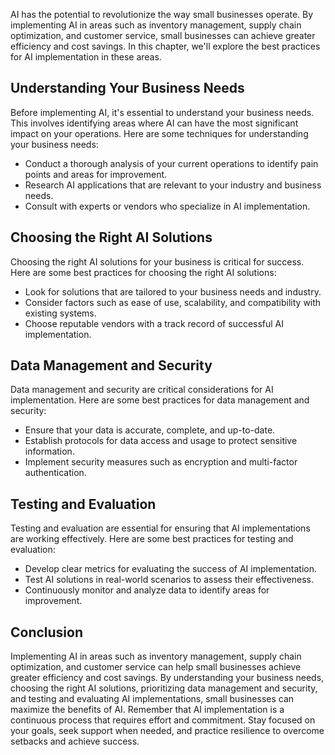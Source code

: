 

AI has the potential to revolutionize the way small businesses operate. By implementing AI in areas such as inventory management, supply chain optimization, and customer service, small businesses can achieve greater efficiency and cost savings. In this chapter, we'll explore the best practices for AI implementation in these areas.

Understanding Your Business Needs
---------------------------------

Before implementing AI, it's essential to understand your business needs. This involves identifying areas where AI can have the most significant impact on your operations. Here are some techniques for understanding your business needs:

* Conduct a thorough analysis of your current operations to identify pain points and areas for improvement.
* Research AI applications that are relevant to your industry and business needs.
* Consult with experts or vendors who specialize in AI implementation.

Choosing the Right AI Solutions
-------------------------------

Choosing the right AI solutions for your business is critical for success. Here are some best practices for choosing the right AI solutions:

* Look for solutions that are tailored to your business needs and industry.
* Consider factors such as ease of use, scalability, and compatibility with existing systems.
* Choose reputable vendors with a track record of successful AI implementation.

Data Management and Security
----------------------------

Data management and security are critical considerations for AI implementation. Here are some best practices for data management and security:

* Ensure that your data is accurate, complete, and up-to-date.
* Establish protocols for data access and usage to protect sensitive information.
* Implement security measures such as encryption and multi-factor authentication.

Testing and Evaluation
----------------------

Testing and evaluation are essential for ensuring that AI implementations are working effectively. Here are some best practices for testing and evaluation:

* Develop clear metrics for evaluating the success of AI implementation.
* Test AI solutions in real-world scenarios to assess their effectiveness.
* Continuously monitor and analyze data to identify areas for improvement.

Conclusion
----------

Implementing AI in areas such as inventory management, supply chain optimization, and customer service can help small businesses achieve greater efficiency and cost savings. By understanding your business needs, choosing the right AI solutions, prioritizing data management and security, and testing and evaluating AI implementations, small businesses can maximize the benefits of AI. Remember that AI implementation is a continuous process that requires effort and commitment. Stay focused on your goals, seek support when needed, and practice resilience to overcome setbacks and achieve success.
